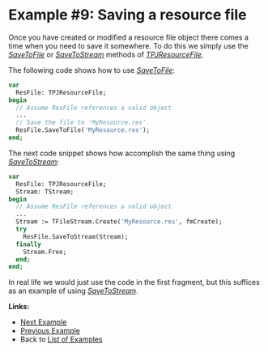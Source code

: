 # Example #9: Saving a resource file

Once you have created or modified a resource file object there comes a time when you need to save it somewhere. To do this we simply use the _[SaveToFile](../API/TPJResourceFile-SaveToFile.md)_ or _[SaveToStream](../API/TPJResourceFile-SaveToStream.md)_ methods of _[TPJResourceFile](../API/TPJResourceFile.md)_.

The following code shows how to use _[SaveToFile](../API/TPJResourceFile-SaveToFile.md)_:

```pascal
var
  ResFile: TPJResourceFile;
begin
  // Assume ResFile references a valid object
  ...
  // Save the file to 'MyResource.res'
  ResFile.SaveToFile('MyResource.res');
end;
```

The next code snippet shows how accomplish the same thing using _[SaveToStream](../API/TPJResourceFile-SaveToStream.md)_:

```pascal
var
  ResFile: TPJResourceFile;
  Stream: TStream;
begin
  // Assume ResFile references a valid object
  ...
  Stream := TFileStream.Create('MyResource.res', fmCreate);
  try
    ResFile.SaveToStream(Stream);
  finally
    Stream.Free;
  end;
end;
```

In real life we would just use the code in the first fragment, but this suffices as an example of using _[SaveToStream](../API/TPJResourceFile-SaveToStream.md)_.

**Links:**

  * [Next Example](./Example10.md)
  * [Previous Example](./Example8.md)
  * Back to [List of Examples](../Examples.md)
